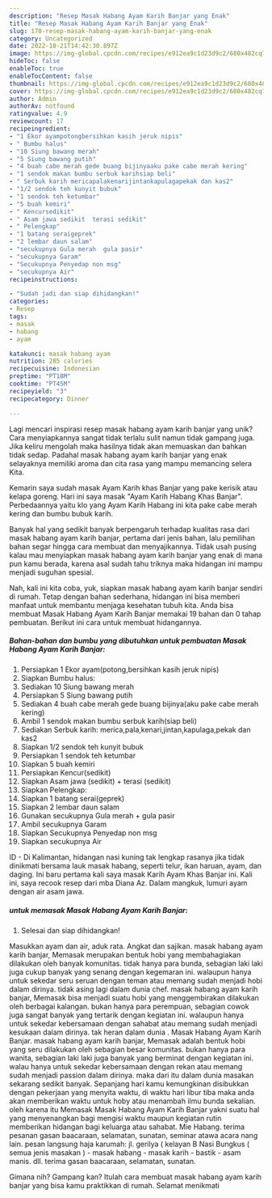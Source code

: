 ```yaml
---
description: "Resep Masak Habang Ayam Karih Banjar yang Enak"
title: "Resep Masak Habang Ayam Karih Banjar yang Enak"
slug: 170-resep-masak-habang-ayam-karih-banjar-yang-enak
category: Uncategorized
date: 2022-10-21T14:42:30.897Z
image: https://img-global.cpcdn.com/recipes/e912ea9c1d23d9c2/680x482cq70/masak-habang-ayam-karih-banjar-foto-resep-utama.jpg
hideToc: false
enableToc: true
enableTocContent: false
thumbnail: https://img-global.cpcdn.com/recipes/e912ea9c1d23d9c2/680x482cq70/masak-habang-ayam-karih-banjar-foto-resep-utama.jpg
cover: https://img-global.cpcdn.com/recipes/e912ea9c1d23d9c2/680x482cq70/masak-habang-ayam-karih-banjar-foto-resep-utama.jpg
author: Admin
authorAv: notfound
ratingvalue: 4.9
reviewcount: 17
recipeingredient:
- "1 Ekor ayampotongbersihkan kasih jeruk nipis"
- " Bumbu halus"
- "10 Siung bawang merah"
- "5 Siung bawang putih"
- "4 buah cabe merah gede buang bijinyaaku pake cabe merah kering"
- "1 sendok makan bumbu serbuk karihsiap beli"
- " Serbuk karih mericapalakenarijintankapulagapekak dan kas2"
- "1/2 sendok teh kunyit bubuk"
- "1 sendok teh ketumbar"
- "5 buah kemiri"
- " Kencursedikit"
- " Asam jawa sedikit  terasi sedikit"
- " Pelengkap"
- "1 batang seraigeprek"
- "2 lembar daun salam"
- "secukupnya Gula merah  gula pasir"
- "secukupnya Garam"
- "Secukupnya Penyedap non msg"
- "secukupnya Air"
recipeinstructions:

- "Sudah jadi dan siap dihidangkan!"
categories:
- Resep
tags:
- masak
- habang
- ayam

katakunci: masak habang ayam 
nutrition: 285 calories
recipecuisine: Indonesian
preptime: "PT18M"
cooktime: "PT45M"
recipeyield: "3"
recipecategory: Dinner

---
```





Lagi mencari inspirasi resep masak habang ayam karih banjar yang unik? Cara menyiapkannya sangat tidak terlalu sulit namun tidak gampang juga. Jika keliru mengolah maka hasilnya tidak akan memuaskan dan bahkan tidak sedap. Padahal masak habang ayam karih banjar yang enak selayaknya memiliki aroma dan cita rasa yang mampu memancing selera Kita.





Kemarin saya sudah masak Ayam Karih khas Banjar yang pake kerisik atau kelapa goreng. Hari ini saya masak &#34;Ayam Karih Habang Khas Banjar&#34;. Perbedaannya yaitu klo yang Ayam Karih Habang ini kita pake cabe merah kering dan bumbu bubuk karih.

Banyak hal yang sedikit banyak berpengaruh terhadap kualitas rasa dari masak habang ayam karih banjar, pertama dari jenis bahan, lalu pemilihan bahan segar hingga cara membuat dan menyajikannya. Tidak usah pusing kalau mau menyiapkan masak habang ayam karih banjar yang enak di mana pun kamu berada, karena asal sudah tahu triknya maka hidangan ini mampu menjadi suguhan spesial.






Nah, kali ini kita coba, yuk, siapkan masak habang ayam karih banjar sendiri di rumah. Tetap dengan bahan sederhana, hidangan ini bisa memberi manfaat untuk membantu menjaga kesehatan tubuh kita. Anda bisa membuat Masak Habang Ayam Karih Banjar memakai 19 bahan dan 0 tahap pembuatan. Berikut ini cara untuk membuat hidangannya.

<!--inarticleads1-->

##### Bahan-bahan dan bumbu yang dibutuhkan untuk pembuatan Masak Habang Ayam Karih Banjar:

1. Persiapkan 1 Ekor ayam(potong,bersihkan kasih jeruk nipis)
1. Siapkan  Bumbu halus:
1. Sediakan 10 Siung bawang merah
1. Persiapkan 5 Siung bawang putih
1. Sediakan 4 buah cabe merah gede buang bijinya(aku pake cabe merah kering)
1. Ambil 1 sendok makan bumbu serbuk karih(siap beli)
1. Sediakan  Serbuk karih: merica,pala,kenari,jintan,kapulaga,pekak dan kas2
1. Siapkan 1/2 sendok teh kunyit bubuk
1. Persiapkan 1 sendok teh ketumbar
1. Siapkan 5 buah kemiri
1. Persiapkan  Kencur(sedikit)
1. Siapkan  Asam jawa (sedikit) + terasi (sedikit)
1. Siapkan  Pelengkap:
1. Siapkan 1 batang serai(geprek)
1. Siapkan 2 lembar daun salam
1. Gunakan secukupnya Gula merah + gula pasir
1. Ambil secukupnya Garam
1. Siapkan Secukupnya Penyedap non msg
1. Siapkan secukupnya Air


ID - Di Kalimantan, hidangan nasi kuning tak lengkap rasanya jika tidak dinikmati bersama lauk masak habang, seperti telur, ikan haruan, ayam, dan daging. Ini baru pertama kali saya masak Karih Ayam Khas Banjar ini. Kali ini, saya recook resep dari mba Diana Az. Dalam mangkuk, lumuri ayam dengan air asam jawa. 

<!--inarticleads2-->

#####  untuk memasak Masak Habang Ayam Karih Banjar:


1. Selesai dan siap dihidangkan!

Masukkan ayam dan air, aduk rata. Angkat dan sajikan. masak habang ayam karih banjar, Memasak merupakan bentuk hobi yang membahagiakan dilakukan oleh banyak komunitas. tidak hanya para bunda, sebagian laki laki juga cukup banyak yang senang dengan kegemaran ini. walaupun hanya untuk sekedar seru seruan dengan teman atau memang sudah menjadi hobi dalam dirinya. tidak asing lagi dalam dunia chef. masak habang ayam karih banjar, Memasak bisa menjadi suatu hobi yang menggembirakan dilakukan oleh berbagai kalangan. bukan hanya para perempuan, sebagian cowok juga sangat banyak yang tertarik dengan kegiatan ini. walaupun hanya untuk sekedar kebersamaan dengan sahabat atau memang sudah menjadi kesukaan dalam dirinya. tak heran dalam dunia . Masak Habang Ayam Karih Banjar. masak habang ayam karih banjar, Memasak adalah bentuk hobi yang seru dilakukan oleh sebagian besar komunitas. bukan hanya para wanita, sebagian laki laki juga banyak yang berminat dengan kegiatan ini. walau hanya untuk sekedar kebersamaan dengan rekan atau memang sudah menjadi passion dalam dirinya. maka dari itu dalam dunia masakan sekarang sedikit banyak. Sepanjang hari kamu kemungkinan disibukkan dengan pekerjaan yang menyita waktu, di waktu hari libur tiba maka anda akan memberikan waktu untuk hoby atau menambah ilmu bunda sekalian. oleh karena itu Memasak Masak Habang Ayam Karih Banjar yakni suatu hal yang menyenangkan bagi mengisi waktu maupun kegiatan rutin memberikan hidangan bagi keluarga atau sahabat. Mie Habang. terima pesanan gasan baacaraan, selamatan, sunatan, seminar atawa acara nang lain. pesan langsung haja karumah: jl. gerilya ( kelayan B Nasi Bungkus ( semua jenis masakan ) - masak habang - masak karih - bastik - asam manis. dll. terima gasan baacaraan, selamatan, sunatan. 

Gimana nih? Gampang kan? Itulah cara membuat masak habang ayam karih banjar yang bisa kamu praktikkan di rumah. Selamat menikmati
